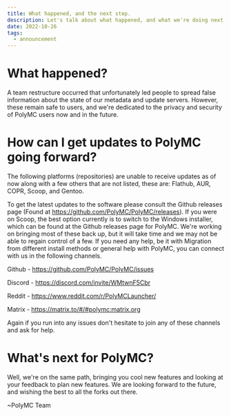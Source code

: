 ```yaml
---
title: What happened, and the next step.
description: Let's talk about what happened, and what we're doing next.
date: 2022-10-26	
tags:
  - announcement
---
```

# What happened?

A team restructure occurred that unfortunately led people to spread false information about the state of our metadata 
and update servers. However, these remain safe to users, and we're dedicated to the privacy and security of PolyMC users now and in the future.

# How can I get updates to PolyMC going forward?

The following platforms (repositories) are unable to receive updates as of now along with a few others that are not listed, these are: Flathub, AUR, COPR, Scoop, and Gentoo.

To get the latest updates to the software please consult the Github releases page (Found at https://github.com/PolyMC/PolyMC/releases).
If you were on Scoop, the best option currently is to switch to the Windows installer, which can be found at the Github releases page for PolyMC.
We're working on bringing most of these back up, but it will take time and we may not be able to regain control of a few.
If you need any help, be it with Migration from different install methods or general help with PolyMC, you can connect with us in the following channels.

Github - https://github.com/PolyMC/PolyMC/issues

Discord - https://discord.com/invite/WMtwnF5Cbr

Reddit - https://www.reddit.com/r/PolyMCLauncher/

Matrix - https://matrix.to/#/#polymc:matrix.org

Again if you run into any issues don't hesitate to join any of these channels and ask for help.

# What's next for PolyMC?

Well, we're on the same path, bringing you cool new features and looking at your feedback to plan new features.
We are looking forward to the future, and wishing the best to all the forks out there.

~PolyMC Team
